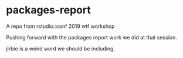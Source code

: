# packages-report

A repo from rstudio::conf 2019 wtf workshop

Pushing forward with the packages report work we did at that session.

jirbie is a weird word we should be including.

